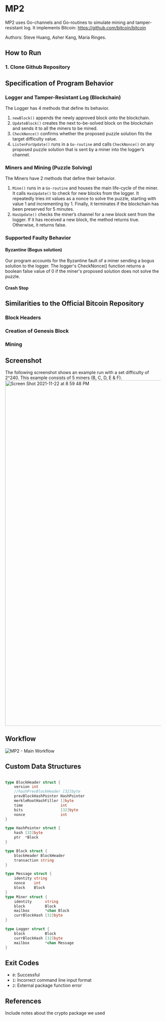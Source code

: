 # MP2
MP2 uses Go-channels and Go-routines to simulate mining and tamper-resistant log.
It implements Bitcoin: https://github.com/bitcoin/bitcoin

Authors: Steve Huang, Asher Kang, Maria Ringes. 

## How to Run 
### 1. Clone Github Repository

## Specification of Program Behavior

### Logger and Tamper-Resistant Log (Blockchain)
The Logger has 4 methods that define its behavior. 

1) `newBlock()` appends the newly approved block onto the blockchain. 
2) `UpdateBlock()` creates the next to-be-solved block on the blockchain and sends it to all the miners to be mined. 
3) `CheckNonce()` confirms whether the proposed puzzle solution fits the target difficulty value. 
4) `ListenForUpdate()` runs in a `Go-routine` and calls `CheckNonce()` on any proposed puzzle solution that is sent by a miner into the logger’s channel. 

### Miners and Mining (Puzzle Solving)
The Miners have 2 methods that define their behavior.

1) `Mine()` runs in a `Go-routine` and houses the main life-cycle of the miner. It calls `HasUpdate()` to check for new blocks from the logger. It repeatedly tries int values as a nonce to solve the puzzle, starting with value 1 and incrementing by 1. Finally, it terminates if the blockchain has been preserved for 5 minutes. 
2) `HasUpdate()` checks the miner’s channel for a new block sent from the logger. If it has received a new block, the method returns true. Otherwise, it returns false. 

### Supported Faulty Behavior 

#### Byzantine (Bogus solution)

Our program accounts for the Byzantine fault of a miner sending a bogus solution to the logger. The logger's CheckNonce() function returns a boolean false value of 0 if the miner's proposed solution does not solve the puzzle.

#### Crash Stop 

## Similarities to the Official Bitcoin Repository

### Block Headers

### Creation of Genesis Block

### Mining

## Screenshot
The following screenshot shows an example run with a set difficulty of 2^240. This example consists of 5 miners (B, C, D, E & F).
<img width="1113" alt="Screen Shot 2021-11-22 at 8 59 48 PM" src="https://user-images.githubusercontent.com/60116121/142960948-c31c652b-dfdb-4967-9712-397ee753a11a.png">

## Workflow
![MP2 - Main Workflow](https://user-images.githubusercontent.com/60116121/142963455-08cd1f29-0789-4d64-9d5b-04bc609093ea.png)


## Custom Data Structures
```go

type BlockHeader struct {
	version int
	//hashPrevBlockHeader [32]byte
	prevBlockHashPointer HashPointer
	merkleRootHashFiller []byte
	time                 int
	bits                 [32]byte
	nonce                int
}

type HashPointer struct {
	hash [32]byte
	ptr  *Block
}

type Block struct {
	blockHeader BlockHeader
	transaction string
}

type Message struct {
	identity string
	nonce    int
	block    Block
}
type Miner struct {
	identity      string
	block         Block
	mailbox       *chan Block
	currBlockHash [32]byte
}

type Logger struct {
	block         Block
	currBlockHash [32]byte
	mailbox       *chan Message
}

```

## Exit Codes 
- `0`: Successful
- `1`: Incorrect command line input format
- `2`: External package function error

## References 
Include notes about the crypto package we used 

